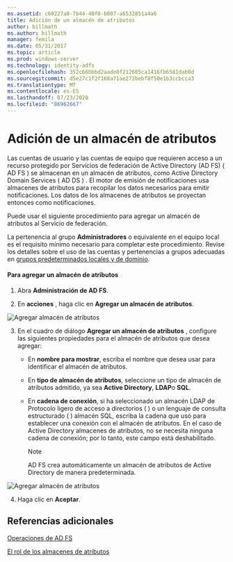 ```yaml
---
ms.assetid: c60227a8-7b44-40f8-b807-a6532851a4a6
title: Adición de un almacén de atributos
author: billmath
ms.author: billmath
manager: femila
ms.date: 05/31/2017
ms.topic: article
ms.prod: windows-server
ms.technology: identity-adfs
ms.openlocfilehash: 352c66bbbd2aade0f212605ca1416fb6581dab0d
ms.sourcegitcommit: d5e27c1f2f168a71ae272bebf8f50e1b3ccbcca3
ms.translationtype: MT
ms.contentlocale: es-ES
ms.lasthandoff: 07/23/2020
ms.locfileid: "86962667"
---
```

# <a name="add-an-attribute-store"></a>Adición de un almacén de atributos


Las cuentas de usuario y las cuentas de equipo que requieren acceso a un recurso protegido por Servicios de federación de Active Directory (AD FS) \( AD FS \) se almacenan en un almacén de atributos, como Active Directory Domain Services \( AD DS \) . El motor de emisión de notificaciones usa almacenes de atributos para recopilar los datos necesarios para emitir notificaciones. Los datos de los almacenes de atributos se proyectan entonces como notificaciones.  
  
Puede usar el siguiente procedimiento para agregar un almacén de atributos al Servicio de federación.  
  
La pertenencia al grupo **Administradores** o equivalente en el equipo local es el requisito mínimo necesario para completar este procedimiento.  Revise los detalles sobre el uso de las cuentas y pertenencias a grupos adecuadas en [grupos predeterminados locales y de dominio](https://go.microsoft.com/fwlink/?LinkId=83477).   
  
#### <a name="to-add-an-attribute-store"></a>Para agregar un almacén de atributos  
  
1.  Abra **Administración de AD FS**.  
  
2.  En **acciones** , haga clic en **Agregar un almacén de atributos**.  

![Agregar almacén de atributos](media/Add-an-Attribute-Store/addstore1.PNG)
  
3. En el cuadro de diálogo **Agregar un almacén de atributos** , configure las siguientes propiedades para el almacén de atributos que desea agregar:  
  
   -   En **nombre para mostrar**, escriba el nombre que desea usar para identificar el almacén de atributos.  
  
   -   En **tipo de almacén de atributos**, seleccione un tipo de almacén de atributos admitido, ya sea **Active Directory**, **LDAP**o **SQL**.  
  
   -   En **cadena de conexión**, si ha seleccionado un almacén LDAP de Protocolo ligero de acceso a directorios \( \) o un lenguaje de consulta estructurado \( \) almacén SQL, escriba la cadena que usó para establecer una conexión con el almacén de atributos. En el caso de Active Directory almacenes de atributos, no se necesita ninguna cadena de conexión; por lo tanto, este campo está deshabilitado.  
  
       > [!NOTE]  
       > AD FS crea automáticamente un almacén de atributos de Active Directory de manera predeterminada.  
 
![Agregar almacén de atributos](media/Add-an-Attribute-Store/addstore2.PNG) 

4. Haga clic en **Aceptar**.  
  
## <a name="additional-references"></a>Referencias adicionales  

[Operaciones de AD FS](../ad-fs-operations.md)
  
[El rol de los almacenes de atributos](../../ad-fs/technical-reference/The-Role-of-Attribute-Stores.md)  
